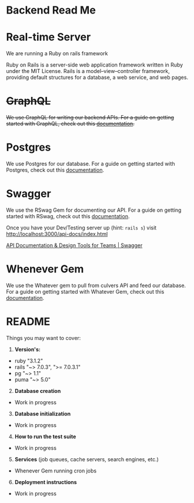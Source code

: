 # Backend Read Me

# Real-time Server

We are running a Ruby on rails framework

Ruby on Rails is a server-side web application framework written in Ruby under the MIT License. Rails is a model–view–controller framework, providing default structures for a database, a web service, and web pages. 

# ~~GraphQL~~

~~We use GraphQL for writing our backend APIs. For a guide on getting started with GraphQL, check out this [documentation](https://graphql.org/learn/).~~ 

# Postgres

We use Postgres for our database. For a guide on getting started with Postgres, check out this [documentation](https://www.postgresql.org/docs/manuals/). 

# Swagger

We use the RSwag Gem for documenting our API. For a guide on getting started with RSwag, check out this [documentation](https://github.com/rswag/rswag). 

Once you have your Dev/Testing server up (hint: `rails s`) visit [http://localhost:3000/api-docs/index.html](http://localhost:3000/api-docs/index.html)

[API Documentation & Design Tools for Teams | Swagger](https://swagger.io/)

# Whenever Gem

We use the Whatever gem to pull from culvers API and feed our database. For a guide on getting started with Whatever Gem, check out this [documentation](https://github.com/javan/whenever).
# README


Things you may want to cover:

1. **Version's:**
- ruby "3.1.2"
- rails "~> 7.0.3", ">= 7.0.3.1"
- pg "~> 1.1"
- puma "~> 5.0"

2. **Database creation**
 - Work in progress

3. **Database initialization**
- Work in progress

4. **How to run the test suite**
- Work in progress

5. **Services** (job queues, cache servers, search engines, etc.)
- Whenever Gem running cron jobs

6. **Deployment instructions**
- Work in progress

